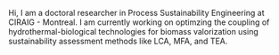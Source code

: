 Hi, I am a doctoral researcher in Process Sustainability Engineering at CIRAIG - Montreal. I am currently working on optimzing the coupling of hydrothermal-biological technologies for biomass valorization using sustainability assessment methods like LCA, MFA, and TEA. 
